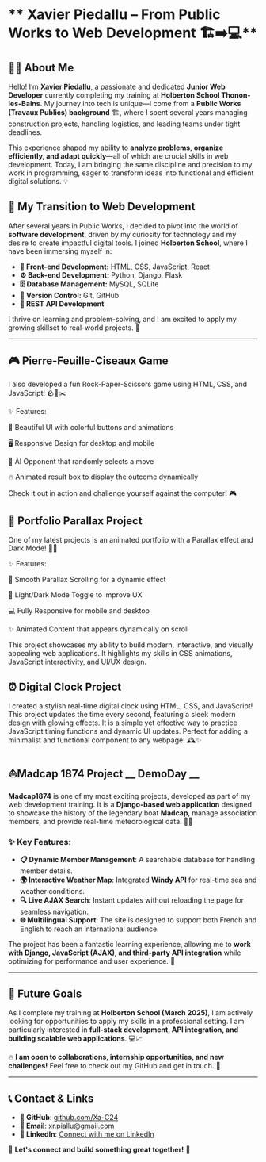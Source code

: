 # ** Xavier Piedallu – From Public Works to Web Development 🏗️➡️💻**

## **👨‍💻 About Me**

Hello! I’m **Xavier Piedallu**, a passionate and dedicated **Junior Web Developer** currently completing my training at **Holberton School Thonon-les-Bains**. My journey into tech is unique—I come from a **Public Works (Travaux Publics) background** 🏗️, where I spent several years managing construction projects, handling logistics, and leading teams under tight deadlines.

This experience shaped my ability to **analyze problems, organize efficiently, and adapt quickly**—all of which are crucial skills in web development. Today, I am bringing the same discipline and precision to my work in programming, eager to transform ideas into functional and efficient digital solutions. 💡

## **🌟 My Transition to Web Development**

After several years in Public Works, I decided to pivot into the world of **software development**, driven by my curiosity for technology and my desire to create impactful digital tools. I joined **Holberton School**, where I have been immersing myself in:

- **🎨 Front-end Development:** HTML, CSS, JavaScript, React
- **⚙️ Back-end Development:** Python, Django, Flask
- **🗄️ Database Management:** MySQL, SQLite
- **🔄 Version Control:** Git, GitHub
- **🔗 REST API Development**

I thrive on learning and problem-solving, and I am excited to apply my growing skillset to real-world projects. 🚀

---

## **🎮 Pierre-Feuille-Ciseaux Game**

I also developed a fun Rock-Paper-Scissors game using HTML, CSS, and JavaScript! 🪨📄✂️

✨ Features:

🎨 Beautiful UI with colorful buttons and animations

🖥️ Responsive Design for desktop and mobile

🤖 AI Opponent that randomly selects a move

🔥 Animated result box to display the outcome dynamically

Check it out in action and challenge yourself against the computer! 🎮

## **🌌 Portfolio Parallax Project**

One of my latest projects is an animated portfolio with a Parallax effect and Dark Mode! 🎨🚀

✨ Features:

📜 Smooth Parallax Scrolling for a dynamic effect

🌙 Light/Dark Mode Toggle to improve UX

💻 Fully Responsive for mobile and desktop

✨ Animated Content that appears dynamically on scroll

This project showcases my ability to build modern, interactive, and visually appealing web applications. It highlights my skills in CSS animations, JavaScript interactivity, and UI/UX design.


## **⏰ Digital Clock Project**

I created a stylish real-time digital clock using HTML, CSS, and JavaScript! This project updates the time every second, featuring a sleek modern design with glowing effects. It is a simple yet effective way to practice JavaScript timing functions and dynamic UI updates. Perfect for adding a minimalist and functional component to any webpage! 🕰️✨


## **⛵Madcap 1874 Project __ DemoDay __**

**Madcap1874** is one of my most exciting projects, developed as part of my web development training. It is a **Django-based web application** designed to showcase the history of the legendary boat **Madcap**, manage association members, and provide real-time meteorological data. 🌊⚓

### **✨ Key Features:**
- **📋 Dynamic Member Management**: A searchable database for handling member details.
- **🌍 Interactive Weather Map**: Integrated **Windy API** for real-time sea and weather conditions.
- **🔍 Live AJAX Search**: Instant updates without reloading the page for seamless navigation.
- **🌐 Multilingual Support**: The site is designed to support both French and English to reach an international audience.

The project has been a fantastic learning experience, allowing me to **work with Django, JavaScript (AJAX), and third-party API integration** while optimizing for performance and user experience. 🚀

---

## **🎯 Future Goals**

As I complete my training at **Holberton School (March 2025)**, I am actively looking for opportunities to apply my skills in a professional setting. I am particularly interested in **full-stack development, API integration, and building scalable web applications**. 💻📈

🔥 **I am open to collaborations, internship opportunities, and new challenges!** Feel free to check out my GitHub and get in touch. 🤝

---

## **📞 Contact & Links**

- **🔗 GitHub**: [github.com/Xa-C24](https://github.com/Xa-C24)
- **📩 Email**: xr.piallu@gmail.com
- **💼 LinkedIn**: [Connect with me on LinkedIn](https://www.linkedin.com/in/xavier-piedallu-710b04330/)


📩 **Let's connect and build something great together!** 🚀

